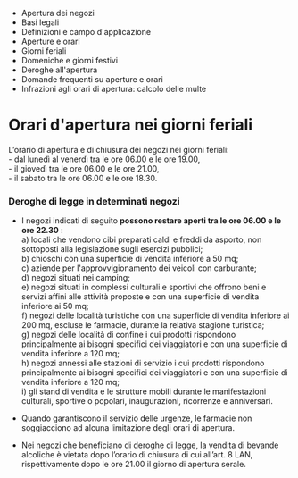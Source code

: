   * Apertura dei negozi
  * Basi legali
  * Definizioni e campo d'applicazione
  * Aperture e orari
  * Giorni feriali
  * Domeniche e giorni festivi
  * Deroghe all'apertura
  * Domande frequenti su aperture e orari
  * Infrazioni agli orari di apertura: calcolo delle multe

#  Orari d'apertura nei giorni feriali

L’orario di apertura e di chiusura dei negozi nei giorni feriali:  
\- dal lunedì al venerdì tra le ore 06.00 e le ore 19.00,  
\- il giovedì tra le ore 06.00 e le ore 21.00,  
\- il sabato tra le ore 06.00 e le ore 18.30.

### Deroghe di legge in determinati negozi

  * I negozi indicati di seguito **possono restare aperti tra le ore 06.00 e le ore 22.30** :  
a) locali che vendono cibi preparati caldi e freddi da asporto, non sottoposti
alla legislazione sugli esercizi pubblici;  
b) chioschi con una superficie di vendita inferiore a 50 mq;  
c) aziende per l'approvvigionamento dei veicoli con carburante;  
d) negozi situati nei camping;  
e) negozi situati in complessi culturali e sportivi che offrono beni e servizi
affini alle attività proposte e con una superficie di vendita inferiore ai 50
mq;  
f) negozi delle località turistiche con una superficie di vendita inferiore ai
200 mq, escluse le farmacie, durante la relativa stagione turistica;  
g) negozi delle località di confine i cui prodotti rispondono principalmente
ai bisogni specifici dei viaggiatori e con una superficie di vendita inferiore
a 120 mq;  
h) negozi annessi alle stazioni di servizio i cui prodotti rispondono
principalmente ai bisogni specifici dei viaggiatori e con una superficie di
vendita inferiore a 120 mq;  
i) gli stand di vendita e le strutture mobili durante le manifestazioni
culturali, sportive o popolari, inaugurazioni, ricorrenze e anniversari.

  * Quando garantiscono il servizio delle urgenze, le farmacie non soggiacciono ad alcuna limitazione degli orari di apertura.
  * Nei negozi che beneficiano di deroghe di legge, la vendita di bevande alcoliche è vietata dopo l’orario di chiusura di cui all’art. 8 LAN, rispettivamente dopo le ore 21.00 il giorno di apertura serale.

  
  

